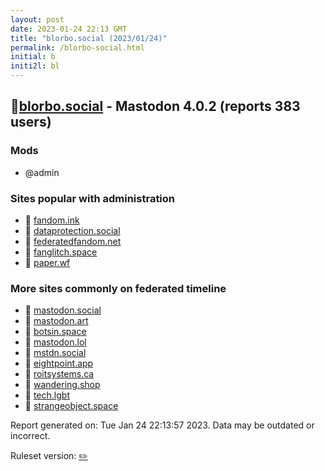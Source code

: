 ```yaml
---
layout: post
date: 2023-01-24 22:13 GMT
title: "blorbo.social (2023/01/24)"
permalink: /blorbo-social.html
initial: b
initi2l: bl
---
```


## 🐘[blorbo.social](https://blorbo.social) - Mastodon 4.0.2 (reports 383 users)

### Mods
 * @admin

### Sites popular with administration

* 🐘 [fandom.ink](/fandom-ink.html)
* 🐘 [dataprotection.social](/dataprotection-social.html)
* 🐘 [federatedfandom.net](/federatedfandom-net.html)
* 🐘 [fanglitch.space](/fanglitch-space.html)
* 🐘 [paper.wf](/paper-wf.html)

### More sites commonly on federated timeline

* 🐘 [mastodon.social](/mastodon-social.html)
* 🐘 [mastodon.art](/mastodon-art.html)
* 🐘 [botsin.space](/botsin-space.html)
* 🐘 [mastodon.lol](/mastodon-lol.html)
* 🐘 [mstdn.social](/mstdn-social.html)
* 🐘 [eightpoint.app](/eightpoint-app.html)
* 🐘 [roitsystems.ca](/roitsystems-ca.html)
* 🐘 [wandering.shop](/wandering-shop.html)
* 🐘 [tech.lgbt](/tech-lgbt.html)
* 🐘 [strangeobject.space](/strangeobject-space.html)

Report generated on: Tue Jan 24 22:13:57 2023. Data may be outdated or incorrect.

Ruleset version: [✏️](/version-pencil)
